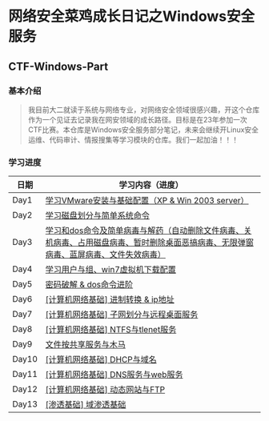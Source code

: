 # 网络安全菜鸡成长日记之Windows安全服务
## CTF-Windows-Part
### 基本介绍
> 我目前大二就读于系统与网络专业，对网络安全领域很感兴趣，开这个仓库作为一个见证去记录我在网安领域的成长路径。目标是在23年参加一次CTF比赛。本仓库是Windows安全服务部分笔记，未来会继续开Linux安全运维、代码审计、情报搜集等学习模块的仓库。我们一起加油！！！

### 学习进度
| 日期       | 学习内容（进度）                                                                            |
| ---------- | ------------------------------------------------------------------------------- |
| Day1       | [学习VMware安装与基础配置（XP & Win 2003 server）](https://github.com/AlphaXiao/CTF-Windows-Security/blob/main/Days/Day%201.md)                            |
| Day2       | [学习磁盘划分与简单系统命令](https://github.com/AlphaXiao/CTF-Windows-Security/blob/main/Days/Day%202.md)                            |
| Day3       | [学习和dos命令及简单病毒与解药（自动删除文件病毒、关机病毒、占用磁盘病毒、暂时删除桌面恶搞病毒、无限弹窗病毒、蓝屏病毒、文件失效病毒）](https://github.com/AlphaXiao/CTF-Windows-Security/blob/main/Days/Day%203.md)                            |
| Day4       | [学习用户与组、win7虚拟机下载配置](https://github.com/AlphaXiao/CTF-Windows-Security/blob/main/Days/Day%204.md)                            |
| Day5       | [密码破解 & dos命令进阶](https://github.com/AlphaXiao/CTF-Windows-Security/blob/main/Days/Day%205.md)                            |
| Day6       | [[计算机网络基础] 进制转换 & ip地址](https://github.com/AlphaXiao/CTF-Windows-Security/blob/main/Days/Day%206.md)   |
| Day7       | [[计算机网络基础] 子网划分与远程桌面服务](https://github.com/AlphaXiao/CTF-Windows-Security/blob/main/Days/Day%207.md)   |
| Day8       | [[计算机网络基础] NTFS与tlenet服务](https://github.com/AlphaXiao/CTF-Windows-Security/blob/main/Days/Day%208.md)   |
| Day9       | [文件按共享服务与木马](https://github.com/AlphaXiao/CTF-Windows-Security/blob/main/Days/Day%209.md)   |
| Day10       | [[计算机网络基础] DHCP与域名](https://github.com/AlphaXiao/CTF-Windows-Security/blob/main/Days/Day%2010.md)   |
| Day11       | [[计算机网络基础] DNS服务与web服务](https://github.com/AlphaXiao/CTF-Windows-Security/blob/main/Days/Day%2011.md)   |
| Day12       | [[计算机网络基础] 动态网站与FTP]()   |
| Day13       | [[渗透基础] 域渗透基础]()   |
